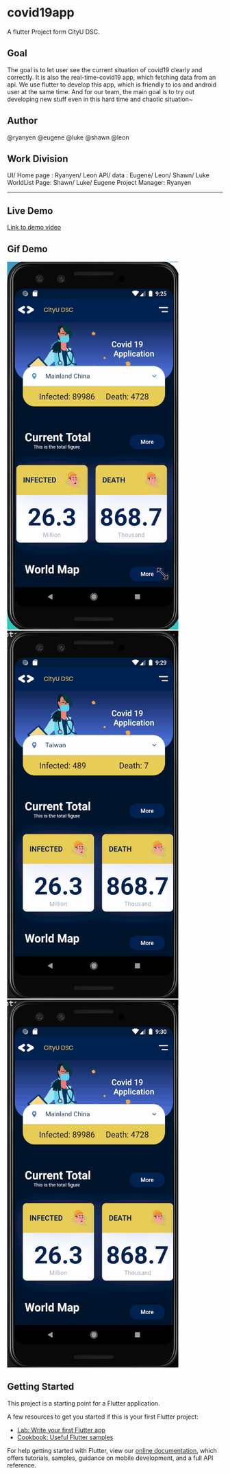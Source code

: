 # covid19app

A flutter Project form CityU DSC.

## Goal
The goal is to let user see the current situation of covid19 clearly and correctly. It is also the real-time-covid19 app, which fetching data from an api. We use flutter to develop this app, which is friendly to ios and android user at the same time. And for our team, the main goal is to try out developing new stuff even in this hard time and chaotic situation~ 

## Author
@ryanyen
@eugene
@luke
@shawn
@leon


## Work Division
UI/ Home page : Ryanyen/ Leon
API/ data : Eugene/ Leon/ Shawn/ Luke
WorldList Page: Shawn/ Luke/ Eugene
Project Manager: Ryanyen

---

## Live Demo
[Link to demo video](https://www.youtube.com/watch?v=gbIX8AJ4DXA)

## Gif Demo
![first Demo](assets/first.gif)
![second](assets/second.gif)
![third](assets/third.gif)


## Getting Started

This project is a starting point for a Flutter application.

A few resources to get you started if this is your first Flutter project:

- [Lab: Write your first Flutter app](https://flutter.dev/docs/get-started/codelab)
- [Cookbook: Useful Flutter samples](https://flutter.dev/docs/cookbook)

For help getting started with Flutter, view our
[online documentation](https://flutter.dev/docs), which offers tutorials,
samples, guidance on mobile development, and a full API reference.
